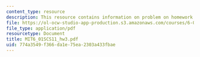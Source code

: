 ```yaml
---
content_type: resource
description: This resource contains information on problem on homework 3, head light.
file: https://ol-ocw-studio-app-production.s3.amazonaws.com/courses/6-01sc-introduction-to-electrical-engineering-and-computer-science-i-spring-2011/774a3549f366da1e75ea2303a433fbae_MIT6_01SCS11_hw3.pdf
file_type: application/pdf
resourcetype: Document
title: MIT6_01SCS11_hw3.pdf
uid: 774a3549-f366-da1e-75ea-2303a433fbae
---
```

